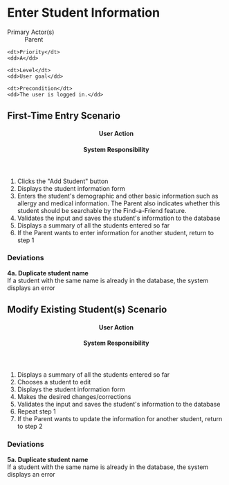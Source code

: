 # Enter Student Information #

<dl class="use-case-properties">
	<dt>Primary Actor(s)</dt>
	<dd>Parent</dd>

	<dt>Priority</dt>
	<dd>A</dd>

	<dt>Level</dt>
	<dd>User goal</dd>

	<dt>Precondition</dt>
	<dd>The user is logged in.</dd>
</dl>

## First-Time Entry Scenario ##

<header class="scenario-columns-header">
	<h4>User Action</h4>
	<h4>System Responsibility</h4>
</header>

<ol class="scenario">
	<li class="user">Clicks the "Add Student" button</li>
	<li class="system">Displays the student information form</li>
	<li class="user">Enters the student's demographic and other basic information
		such as allergy and medical information. The Parent also indicates whether this
		student should be searchable by the Find-a-Friend feature.
	</li>
	<li class="system">Validates the input and saves the student's information to the database</li>
	<li class="system">Displays a summary of all the students entered so far</li>
	<li class="user">If the Parent wants to enter information for another student, return to step 1</li>
</ol>

### Deviations ###

__4a. Duplicate student name__  
If a student with the same name is already in the database, the system displays an error


## Modify Existing Student(s) Scenario ##

<header class="scenario-columns-header">
	<h4>User Action</h4>
	<h4>System Responsibility</h4>
</header>

<ol class="scenario">
	<li class="system">Displays a summary of all the students entered so far
	<li class="user">Chooses a student to edit
	<li class="system">Displays the student information form
	<li class="user">Makes the desired changes/corrections
	<li class="system">Validates the input and saves the student's information to the database</li>
	<li class="system">Repeat step 1</li>
	<li class="user">If the Parent wants to update the information for another student, return to step 2
</ol>

### Deviations ###

__5a. Duplicate student name__  
If a student with the same name is already in the database, the system displays an error